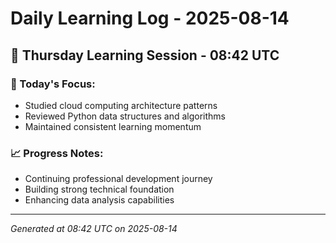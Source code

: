 # Daily Learning Log - 2025-08-14

## 📅 Thursday Learning Session - 08:42 UTC

### 🎯 Today's Focus:
- Studied cloud computing architecture patterns
- Reviewed Python data structures and algorithms
- Maintained consistent learning momentum

### 📈 Progress Notes:
- Continuing professional development journey
- Building strong technical foundation
- Enhancing data analysis capabilities

---
*Generated at 08:42 UTC on 2025-08-14*
